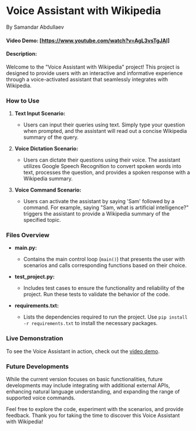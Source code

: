 # Voice Assistant with Wikipedia

By Samandar Abdullaev

#### Video Demo: [https://www.youtube.com/watch?v=AgL3vsTgJAI]
#### Description:

Welcome to the "Voice Assistant with Wikipedia" project! This project is designed to provide users with an interactive and informative experience through a voice-activated assistant that seamlessly integrates with Wikipedia.

### How to Use

1. **Text Input Scenario:**
   - Users can input their queries using text. Simply type your question when prompted, and the assistant will read out a concise Wikipedia summary of the query.

2. **Voice Dictation Scenario:**
   - Users can dictate their questions using their voice. The assistant utilizes Google Speech Recognition to convert spoken words into text, processes the question, and provides a spoken response with a Wikipedia summary.

3. **Voice Command Scenario:**
   - Users can activate the assistant by saying 'Sam' followed by a command. For example, saying "Sam, what is artificial intelligence?" triggers the assistant to provide a Wikipedia summary of the specified topic.

### Files Overview

- **main.py:**
  - Contains the main control loop (`main()`) that presents the user with scenarios and calls corresponding functions based on their choice.

- **test_project.py:**
  - Includes test cases to ensure the functionality and reliability of the project. Run these tests to validate the behavior of the code.

- **requirements.txt:**
  - Lists the dependencies required to run the project. Use `pip install -r requirements.txt` to install the necessary packages.

### Live Demonstration

To see the Voice Assistant in action, check out the [video demo]([https://www.youtube.com/watch?v=AgL3vsTgJAI]).

### Future Developments

While the current version focuses on basic functionalities, future developments may include integrating with additional external APIs, enhancing natural language understanding, and expanding the range of supported voice commands.

Feel free to explore the code, experiment with the scenarios, and provide feedback. Thank you for taking the time to discover this Voice Assistant with Wikipedia!
